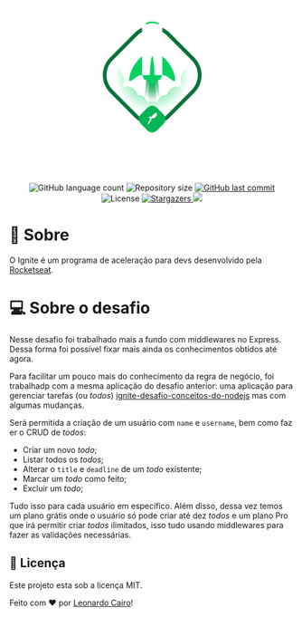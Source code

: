 <h1 align="center">
    <img alt="Ignite ReactJS" title="Ignite ReactJS" src="./.github/ignite.png" />
</h1>

<p align="center">
  <img alt="GitHub language count" src="https://img.shields.io/github/languages/count/leocairos/ignite-desafio-trabalhando-com-middlewares?color=%2304D361">

  <img alt="Repository size" src="https://img.shields.io/github/repo-size/leocairos/ignite-desafio-trabalhando-com-middlewares">

  <a href="https://github.com//leocairos/ignite-desafio-trabalhando-com-middlewares/commits/master">
    <img alt="GitHub last commit" src="https://img.shields.io/github/last-commit/leocairos/ignite-desafio-trabalhando-com-middlewares">
  </a>

  <img alt="License" src="https://img.shields.io/badge/license-MIT-brightgreen">
   <a href="https://github.com/leocairos/ignite-desafio-trabalhando-com-middlewares/stargazers">
    <img alt="Stargazers" src="https://img.shields.io/github/stars/leocairos/ignite-desafio-trabalhando-com-middlewares?style=social">
  </a>

  <a href="https://www.linkedin.com/in/leonardo-sampaio-cairo-54a74756/">
    <img src="https://img.shields.io/badge/LinkedIn-blue?style=flat&logo=linkedin&labelColor=blue">
  </a>
</p>

# 🚀 Sobre

O Ignite é um programa de aceleração para devs desenvolvido pela [Rocketseat](https://rocketseat.com.br/).


# 💻 Sobre o desafio

Nesse desafio foi trabalhado mais a fundo com middlewares no Express. Dessa forma foi possível fixar mais ainda os conhecimentos obtidos até agora. 

Para facilitar um pouco mais do conhecimento da regra de negócio, foi trabalhadp com a mesma aplicação do desafio anterior: uma aplicação para gerenciar tarefas (ou *todos*) [ignite-desafio-conceitos-do-nodejs](https://github.com/leocairos/ignite-desafio-conceitos-do-nodejs) mas com algumas mudanças.

Será permitida a criação de um usuário com `name` e `username`, bem como fazer o CRUD de *todos*:

- Criar um novo *todo*;
- Listar todos os *todos*;
- Alterar o `title` e `deadline` de um *todo* existente;
- Marcar um *todo* como feito;
- Excluir um *todo*;

Tudo isso para cada usuário em específico. Além disso, dessa vez temos um plano grátis onde o usuário só pode criar até dez *todos* e um plano Pro que irá permitir criar *todos* ilimitados, isso tudo usando middlewares para fazer as validações necessárias.

## 📝 Licença

Este projeto esta sob a licença MIT.

Feito com ❤️ por [Leonardo Cairo](https://www.linkedin.com/in/leonardo-sampaio-cairo-54a74756/)!
